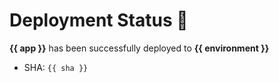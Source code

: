 # Deployment Status 🚀

**{{ app }}** has been successfully deployed to **{{ environment }}**

- SHA: `{{ sha }}`
